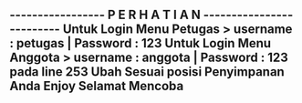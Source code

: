 ----------------- P E R H A T I A N -------------------------
Untuk Login Menu Petugas > username : petugas | Password : 123 
Untuk Login Menu Anggota > username : anggota | Password : 123 
pada line 253 Ubah Sesuai posisi Penyimpanan Anda
Enjoy Selamat Mencoba
-------------------------------------------------------------
